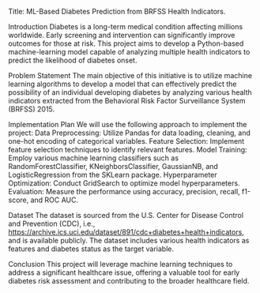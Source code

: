 Title: ML-Based Diabetes Prediction from BRFSS Health Indicators.

Introduction
Diabetes is a long-term medical condition affecting millions worldwide. Early screening and intervention can significantly improve outcomes for those at risk. This project aims to develop a Python-based machine-learning model capable of analyzing multiple health indicators to predict the likelihood of diabetes onset.

Problem Statement
The main objective of this initiative is to utilize machine learning algorithms to develop a model that can effectively predict the possibility of an individual developing diabetes by analyzing various health indicators extracted from the Behavioral Risk Factor Surveillance System (BRFSS) 2015.

Implementation Plan
We will use the following approach to implement the project:
Data Preprocessing: Utilize Pandas for data loading, cleaning, and one-hot encoding of categorical variables.
Feature Selection: Implement feature selection techniques to identify relevant features.
Model Training: Employ various machine learning classifiers such as RandomForestClassifier, KNeighborsClassifier, GaussianNB, and LogisticRegression from the SKLearn package.
Hyperparameter Optimization: Conduct GridSearch to optimize model hyperparameters.
Evaluation: Measure the performance using accuracy, precision, recall, f1-score, and ROC AUC.

Dataset
The dataset is sourced from the U.S. Center for Disease Control and Prevention (CDC), i.e., https://archive.ics.uci.edu/dataset/891/cdc+diabetes+health+indicators, and is available publicly. The dataset includes various health indicators as features and diabetes status as the target variable.

Conclusion
This project will leverage machine learning techniques to address a significant healthcare issue, offering a valuable tool for early diabetes risk assessment and contributing to the broader healthcare field.
